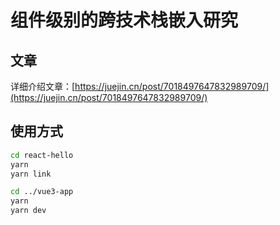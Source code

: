 # 组件级别的跨技术栈嵌入研究

## 文章

详细介绍文章：[https://juejin.cn/post/7018497647832989709/](https://juejin.cn/post/7018497647832989709/)

## 使用方式

```bash
cd react-hello
yarn
yarn link

cd ../vue3-app
yarn
yarn dev
```
